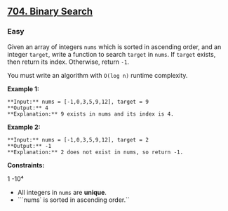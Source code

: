 ## [704. Binary Search](https://leetcode.com/problems/binary-search)

### Easy

Given an array of integers `nums` which is sorted in ascending order, and an integer `target`, write a function to search `target` in `nums`. If `target` exists, then return its index. Otherwise, return `-1`.

You must write an algorithm with `O(log n)` runtime complexity.

 

**Example 1:**

```
**Input:** nums = [-1,0,3,5,9,12], target = 9
**Output:** 4
**Explanation:** 9 exists in nums and its index is 4.
```

**Example 2:**

```
**Input:** nums = [-1,0,3,5,9,12], target = 2
**Output:** -1
**Explanation:** 2 does not exist in nums, so return -1.
```

 

**Constraints:**

1 
-10⁴ 
- All integers in `nums` are **unique**.
- ```nums` is sorted in ascending order.``